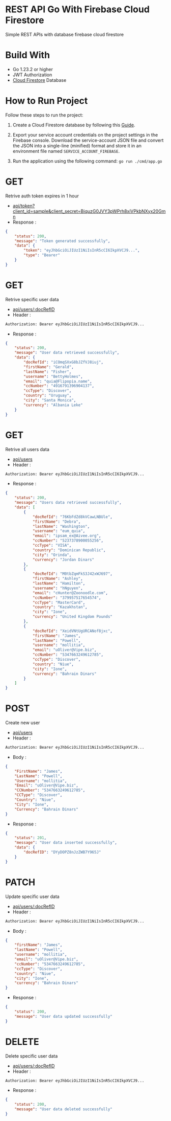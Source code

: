# REST API Go With Firebase Cloud Firestore
Simple REST APIs with database firebase cloud firestore
# Build With
- Go 1.23.2 or higher
- JWT Authorization
- [Cloud Firestore](https://firebase.google.com/docs/firestore/quickstart) Database

# How to Run Project

Follow these steps to run the project:

1. Create a Cloud Firestore database by following this [Guide](https://firebase.google.com/docs/firestore/quickstart).

2. Export your service account credentials on the project settings in the Firebase console. Download the service-account JSON file and convert the JSON into a single-line (minified) format and store it in an environment file named `SERVICE_ACCOUNT_FIREBASE`.

3. Run the application using the following command: `go run ./cmd/app.go`

# GET
Retrive auth token expires in 1 hour
- [api/token?client_id=sample&client_secret=BiquzG0JVY3pWPrh8xiVPkbNXyx20Gmn](localhost:8080/api/token?client_id=sample&client_secret=BiquzG0JVY3pWPrh8xiVPkbNXyx20Gmn)
- Response :

```json 
{
    "status": 200,
    "message": "Token generated successfully",
    "data": {
        "token": "eyJhbGciOiJIUzI1NiIsInR5cCI6IkpXVCJ9...",
        "type": "Bearer"
    }
}
```

# GET
Retrive specific user data
- [api/users/:docRefID](localhost:8080/api/users/:docRefID)
- Header :
```sh
Authorization: Bearer eyJhbGciOiJIUzI1NiIsInR5cCI6IkpXVCJ9...
```
- Response :

```json 
{
    "status": 200,
    "message": "User data retrieved successfully",
    "data": {
        "docRefId": "iCOmqSXxG8bJZfVJ8iuj",
        "firstName": "Gerald",
        "lastName": "Fisher",
        "username": "BettyHolmes",
        "email": "quia@Flipopia.name",
        "ccNumber": "4916791396904137",
        "ccType": "Discover",
        "country": "Uruguay",
        "city": "Santa Monica",
        "currency": "Albania Leke"
    }
}
```

# GET
Retrive all users data
- [api/users](localhost:8080/api/users)
- Header :
```sh
Authorization: Bearer eyJhbGciOiJIUzI1NiIsInR5cCI6IkpXVCJ9...
```
- Response :

```json 
{
    "status": 200,
    "message": "Users data retrieved successfully",
    "data": [
        {
            "docRefId": "76KbFdZd8kVCawLNBUle",
            "firstName": "Debra",
            "lastName": "Washington",
            "username": "eum_quia",
            "email": "ipsam_ex@Aivee.org",
            "ccNumber": "5237378900055256",
            "ccType": "VISA",
            "country": "Dominican Republic",
            "city": "Orinda",
            "currency": "Jordan Dinars"
        },
        {
            "docRefId": "M0tbZqmFkS3J42xWJ697",
            "firstName": "Ashley",
            "lastName": "Hamilton",
            "username": "hNguyen",
            "email": "cHunter@Zoonoodle.com",
            "ccNumber": "379957517654574",
            "ccType": "MasterCard",
            "country": "Kazakhstan",
            "city": "Ione",
            "currency": "United Kingdom Pounds"
        },
        {
            "docRefId": "XeidVNtUgURCANof8jxc",
            "firstName": "James",
            "lastName": "Powell",
            "username": "mollitia",
            "email": "uOliver@Vipe.biz",
            "ccNumber": "5347663249612785",
            "ccType": "Discover",
            "country": "Niue",
            "city": "Ione",
            "currency": "Bahrain Dinars"
        }
    ]
}
```

# POST
Create new user
- [api/users](localhost:8080/api/users)
- Header :
```sh
Authorization: Bearer eyJhbGciOiJIUzI1NiIsInR5cCI6IkpXVCJ9...
```
- Body :

```json 
{
    "FirstName": "James",
    "LastName": "Powell",
    "Username": "mollitia",
    "Email": "uOliver@Vipe.biz",
    "CCNumber": "5347663249612785",
    "CCType": "Discover",
    "Country": "Niue",
    "City": "Ione",
    "Currency": "Bahrain Dinars"
}
```

- Response :

```json 
{
    "status": 201,
    "message": "User data inserted successfully",
    "data": {
        "docRefID": "DYyDOPZ8nJzZWB7Y965J"
    }
}
```

# PATCH
Update specific user data
- [api/users/:docRefID](localhost:8080/api/users/:docRefID)
- Header :
```sh
Authorization: Bearer eyJhbGciOiJIUzI1NiIsInR5cCI6IkpXVCJ9...
```
- Body :

```json 
{
    "firstName": "James",
    "lastName": "Powell",
    "username": "mollitia",
    "email": "uOliver@Vipe.biz",
    "ccNumber": "5347663249612785",
    "ccType": "Discover",
    "country": "Niue",
    "city": "Ione",
    "currency": "Bahrain Dinars"
}
```

- Response :

```json 
{
    "status": 200,
    "message": "User data updated successfully"
}
```


# DELETE
Delete specific user data
- [api/users/:docRefID](localhost:8080/api/users/:docRefID)
- Header :
```sh
Authorization: Bearer eyJhbGciOiJIUzI1NiIsInR5cCI6IkpXVCJ9...
```
- Response :

```json 
{
    "status": 200,
    "message": "User data deleted successfully"
}
```